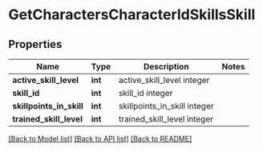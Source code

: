 # GetCharactersCharacterIdSkillsSkill

## Properties
Name | Type | Description | Notes
------------ | ------------- | ------------- | -------------
**active_skill_level** | **int** | active_skill_level integer | 
**skill_id** | **int** | skill_id integer | 
**skillpoints_in_skill** | **int** | skillpoints_in_skill integer | 
**trained_skill_level** | **int** | trained_skill_level integer | 

[[Back to Model list]](../../README.md#documentation-for-models) [[Back to API list]](../../README.md#documentation-for-api-endpoints) [[Back to README]](../../README.md)

